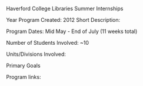 Haverford College Libraries Summer Internships

Year Program Created: 2012
Short Description: 

Program Dates: Mid May - End of July (11 weeks total)

Number of Students Involved: ~10

Units/Divisions Involved:

Primary Goals

Program links:
